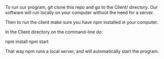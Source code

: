 To run our program, git clone this repo and go to the Client/ directory. Our software will run locally on your computer without the need for a server.


Then to run the client make sure you have npm installed in your computer.

In the Client directory on the command-line do:

npm install
npm start

That way npm runs a local server, and will automatically start the program.
